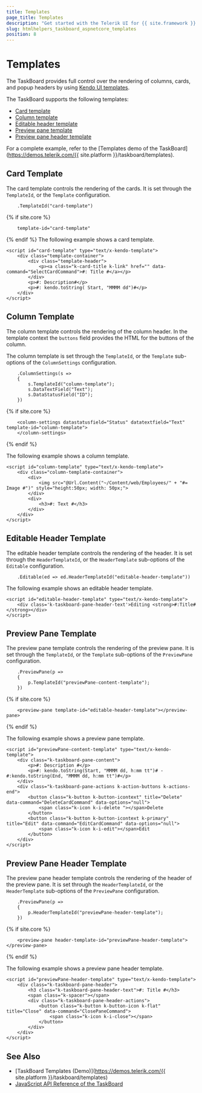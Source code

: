 ```yaml
---
title: Templates
page_title: Templates
description: "Get started with the Telerik UI for {{ site.framework }} TaskBoard and learn how to customize its templates."
slug: htmlhelpers_taskboard_aspnetcore_templates
position: 8
---
```


# Templates

The TaskBoard provides full control over the rendering of columns, cards, and popup headers by using [Kendo UI templates](https://docs.telerik.com/kendo-ui/framework/templates/overview).

The TaskBoard supports the following templates:

* [Card template](#card-template)
* [Column template](#column-template)
* [Editable header template](#editable-header-template)
* [Preview pane template](#preview-pane-template)
* [Preview pane header template](#preview-pane-header-template)

For a complete example, refer to the [Templates demo of the TaskBoard](https://demos.telerik.com/{{ site.platform }}/taskboard/templates).

## Card Template

The card template controls the rendering of the cards. It is set through the `TemplateId`, or the `Template` configuration.

```HtmlHelper
    .TemplateId("card-template")
```
{% if site.core %}
```TagHelper
    template-id="card-template" 
```
{% endif %}
The following example shows a card template.

    <script id="card-template" type="text/x-kendo-template">
        <div class="template-container">
            <div class="template-header">
                <p><a class="k-card-title k-link" href="" data-command="SelectCardCommand">#: Title #</a></p>
            </div>
            <p>#: Description#</p>
            <p>#: kendo.toString( Start, "MMMM dd")#</p>
        </div>
    </script>

## Column Template

The column template controls the rendering of the column header. In the template context the `buttons` field provides the HTML for the buttons of the column. 

The column template is set through the `TemplateId`, or the `Template` sub-options of the `ColumnSettings` configuration.

```HtmlHelper
    .ColumnSettings(s =>
    {
        s.TemplateId("column-template");
        s.DataTextField("Text");
        s.DataStatusField("ID");
    })
```
{% if site.core %}
```TagHelper
    <column-settings datastatusfield="Status" datatextfield="Text" template-id="column-template">
	</column-settings>
```
{% endif %}

The following example shows a column template.

    <script id="column-template" type="text/x-kendo-template">
        <div class="column-template-container">
            <div>
                <img src="@Url.Content("~/Content/web/Employees/" + "#= Image #")" style="height:50px; width: 50px;">
            </div>
            <div>
                <h3>#: Text #</h3>
            </div>
        </div>
    </script>

## Editable Header Template

The editable header template controls the rendering of the header. It is set through the `HeaderTemplateId`, or the `HeaderTemplate` sub-options of the `Editable` configuration.

```HtmlHelper
    .Editable(ed => ed.HeaderTemplateId("editable-header-template"))
```

The following example shows an editable header template.

```JS
<script id="editable-header-template" type="text/x-kendo-template">
    <div class='k-taskboard-pane-header-text'>Editing <strong>#:Title#</strong></div>
</script>
```

## Preview Pane Template

The preview pane template controls the rendering of the preview pane. It is set through the `TemplateId`, or the `Template` sub-options of the `PreviewPane` configuration.

```HtmlHelper
    .PreviewPane(p =>
    {
        p.TemplateId("previewPane-content-template");
    })
```
{% if site.core %}
```TagHelper
    <preview-pane template-id="editable-header-template"></preview-pane>
```
{% endif %}

The following example shows a preview pane template.

```JS
<script id="previewPane-content-template" type="text/x-kendo-template">
    <div class="k-taskboard-pane-content">
        <p>#: Description #</p>
        <p>#: kendo.toString(Start, "MMMM dd, h:mm tt")# - #:kendo.toString(End, "MMMM dd, h:mm tt")#</p>
    </div>
    <div class="k-taskboard-pane-actions k-action-buttons k-actions-end">
        <button class="k-button k-button-icontext" title="Delete" data-command="DeleteCardCommand" data-options="null">
            <span class="k-icon k-i-delete "></span>Delete
        </button>
        <button class="k-button k-button-icontext k-primary" title="Edit" data-command="EditCardCommand" data-options="null">
            <span class="k-icon k-i-edit"></span>Edit
        </button>
    </div>
</script>
```

## Preview Pane Header Template

The preview pane header template controls the rendering of the header of the preview pane. It is set through the `HeaderTemplateId`, or the `HeaderTemplate` sub-options of the `PreviewPane` configuration.

```HtmlHelper
    .PreviewPane(p =>
    {
        p.HeaderTemplateId("previewPane-header-template");
    })
```
{% if site.core %}
```TagHelper
    <preview-pane header-template-id="previewPane-header-template"></preview-pane>
```
{% endif %}

The following example shows a preview pane header template.

```JS
<script id="previewPane-header-template" type="text/x-kendo-template">
    <div class="k-taskboard-pane-header">
        <h3 class="k-taskboard-pane-header-text">#: Title #</h3>
        <span class="k-spacer"></span>
        <div class="k-taskboard-pane-header-actions">
            <button class="k-button k-button-icon k-flat" title="Close" data-command="ClosePaneCommand">
                <span class="k-icon k-i-close"></span>
            </button>
        </div>
    </div>
</script>
```

## See Also

* [TaskBoard Templates (Demo)](https://demos.telerik.com/{{ site.platform }}/taskboard/templates)
* [JavaScript API Reference of the TaskBoard](https://docs.telerik.com/kendo-ui/api/javascript/ui/taskboard)

